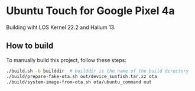 # Ubuntu Touch for Google Pixel 4a

Building wiht LOS Kernel 22.2 and Halium 13.

## How to build

To manually build this project, follow these steps:

```bash
./build.sh -b builddir  # builddir is the name of the build directory
./build/prepare-fake-ota.sh out/device_sunfish.tar.xz ota
./build/system-image-from-ota.sh ota/ubuntu_command out
```

